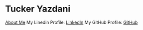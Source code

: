 <h1> Tucker Yazdani </h1>
<body> 
  <a href="about.html" title="About Me">About Me</a>
  My Linedin Profile:  <a href="https://www.linkedin.com/in/tuckeryazdani/" title="LinkedIn">LinkedIn</a>
  My GitHub Profile:   <a href="https://github.com/tuckeryazdani" title="LinkedIn">GitHub</a>
</body>
